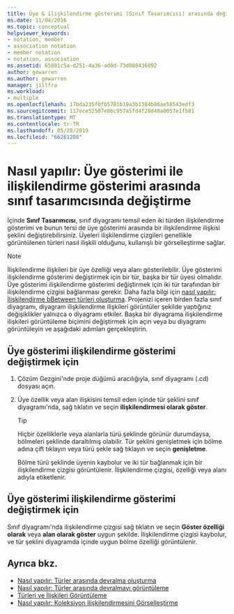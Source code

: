```yaml
---
title: Üye & ilişkilendirme gösterimi (Sınıf Tasarımcısı) arasında değiştirme
ms.date: 11/04/2016
ms.topic: conceptual
helpviewer_keywords:
- notation, member
- association notation
- member notation
- notation, association
ms.assetid: 65881c5a-d251-4a36-ad0d-73d088436092
author: gewarren
ms.author: gewarren
manager: jillfra
ms.workload:
- multiple
ms.openlocfilehash: 17bda235f0fb5781b19a3b1384b86ae58543edf3
ms.sourcegitcommit: 117ece52507e86c957a5fd4f28d48a0057e1f581
ms.translationtype: MT
ms.contentlocale: tr-TR
ms.lasthandoff: 05/28/2019
ms.locfileid: "66261208"
---
```

# <a name="how-to-change-between-member-notation-and-association-notation-in-class-designer"></a>Nasıl yapılır: Üye gösterimi ile ilişkilendirme gösterimi arasında sınıf tasarımcısında değiştirme

İçinde **Sınıf Tasarımcısı**, sınıf diyagramı temsil eden iki türden ilişkilendirme gösterimi ve bunun tersi de üye gösterimi arasında bir ilişkilendirme ilişkisi şeklini değiştirebilirsiniz. Üyeleri ilişkilendirme çizgileri genellikle görüntülenen türleri nasıl ilişkili olduğunu, kullanışlı bir görselleştirme sağlar.

> [!NOTE]
> İlişkilendirme ilişkileri bir üye özelliği veya alanı gösterilebilir. Üye gösterimi ilişkilendirme gösterimi değiştirmek için bir tür, başka bir tür üyesi olmalıdır. Üye gösterimi ilişkilendirme gösterimi değiştirmek için iki tür tarafından bir ilişkilendirme çizgisi bağlanması gerekir. Daha fazla bilgi için [nasıl yapılır: İlişkilendirme bBetween türleri oluşturma](how-to-create-associations-between-types.md). Projenizi içeren birden fazla sınıf diyagramı, diyagram ilişkilendirme ilişkileri görüntüler şekilde yaptığınız değişiklikler yalnızca o diyagramı etkiler. Başka bir diyagrama ilişkilendirme ilişkileri görüntüleme biçimini değiştirmek için açın veya bu diyagramı görüntüleyin ve aşağıdaki adımları gerçekleştirin.

## <a name="to-change-member-notation-to-association-notation"></a>Üye gösterimi ilişkilendirme gösterimi değiştirmek için

1. Çözüm Gezgini'nde proje düğümü aracılığıyla, sınıf diyagramı (.cd) dosyası açın.

2. Üye özellik veya alan ilişkisini temsil eden içinde tür şeklini sınıf diyagramı'nda, sağ tıklatın ve seçin **ilişkilendirmesi olarak göster**.

    > [!TIP]
    > Hiçbir özelliklerle veya alanlarla türü şeklinde görünür durumdaysa, bölmeleri şeklinde daraltılmış olabilir. Tür şeklini genişletmek için bölme adına çift tıklayın veya türü şekle sağ tıklayın ve seçin **genişletme**.

    Bölme türü şeklinde üyenin kaybolur ve iki tür bağlanmak için bir ilişkilendirme çizgisi görüntülenir. İlişkilendirme çizgisi, özelliği veya alanı adıyla etiketlenir.

## <a name="to-change-association-notation-to-member-notation"></a>Üye gösterimi ilişkilendirme gösterimi değiştirmek için

Sınıf diyagramı'nda ilişkilendirme çizgisi sağ tıklatın ve seçin **Göster özelliği olarak** veya **alan olarak göster** uygun şekilde. İlişkilendirme çizgisi kaybolur, ve tür şeklini diyagramda içinde uygun bölme özelliği görüntülenir.

## <a name="see-also"></a>Ayrıca bkz.

- [Nasıl yapılır: Türler arasında devralma oluşturma](how-to-create-inheritance-between-types.md)
- [Nasıl yapılır: Türler arasında devralmayı görüntüleme](how-to-view-inheritance-between-types.md)
- [Türleri ve İlişkileri Görüntüleme](designing-and-viewing-classes-and-types.md)
- [Nasıl yapılır: Koleksiyon ilişkilendirmesini Görselleştirme](how-to-visualize-a-collection-association.md)